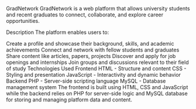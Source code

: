 GradNetwork
GradNetwork is a web platform that allows university students and recent graduates to connect, collaborate, and explore career opportunities.

Description
The platform enables users to:

Create a profile and showcase their background, skills, and academic achievements
Connect and network with fellow students and graduates
Share content like articles, papers, projects
Discover and apply for job openings and internships
Join groups and discussions relevant to their field of study
Technologies Used
Frontend
HTML - Structure and content
CSS - Styling and presentation
JavaScript - Interactivity and dynamic behavior
Backend
PHP - Server-side scripting language
MySQL - Database management system
The frontend is built using HTML, CSS and JavaScript while the backend relies on PHP for server-side logic and MySQL database for storing and managing platform data and content.
